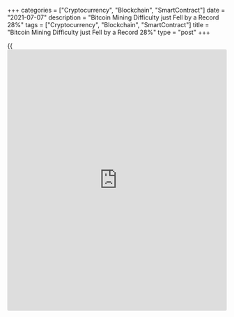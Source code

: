 +++
categories = ["Cryptocurrency", "Blockchain", "SmartContract"]
date = "2021-07-07"
description = "Bitcoin Mining Difficulty just Fell by a Record 28%"
tags = ["Cryptocurrency", "Blockchain", "SmartContract"]
title = "Bitcoin Mining Difficulty just Fell by a Record 28%"
type = "post"
+++

{{<iframe id="large-banner" src="https://www.bounty.group/#slide=28.0" width="100%" height="600" scrolling="no" style="border: 0px solid rgb(216, 221, 230); border-radius: 3px;">}}

![Bitcoin mining difficulty just fell by a record 28% — But will this
help BTC price recover?][1]

Bitcoin (BTC) has recorded its biggest mining difficulty drop of nearly
28% on July 3, but one model suggests that the BTC price will not bottom
until October. In a series of tweets on July 2, investment manager
Timothy Peterson flagged the relationship between Bitcoin price and hash
rate as arguable evidence that the dip is not over.

Bitcoin mining difficulty dropped by an estimated 27.94% on Saturday at
block height 689,472, the biggest in its [history](https://www.fixpro.org/post/chargeless-historical-data-api-backtesting/). As Cointelegraph
previously explained, the drop is in response to the ongoing miner
migration out of China and the subsequent loss of hash rate. For miners
still at work, the decrease will be something of a profit boost —
difficulty automatically accounts for changes in hash rate, making it
more attractive to mine when it drops.

Miners in flux are not expected to return to their craft completely for
several months. In that time, difficulty will likely increase again as
hash rate goes up — more competition and more power competing for the
same set reward. It is a classic mantra among Bitcoiners that “price
follows hash rate” — but if that is true, one model charting the
phenomenon is painting a sobering picture of future price behavior.
Peterson noted that the relationship between price and hash rate is
“useful” when it comes to marking macro price tops.

_Source:[FXPro][2]_

   1. /files/downloads/3/e/1/3e17591b1a95258929016153d64eb8ea_3a19e1954a8ca8cef400f740546f2718.jpg
   2. /geturl/index/ff84703fc9d7929e3a8ba39430c57fd011887943/